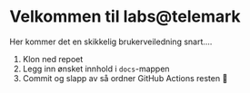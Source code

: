# Velkommen til labs@telemark

Her kommer det en skikkelig brukerveiledning snart....
1. Klon ned repoet
2. Legg inn ønsket innhold i `docs`-mappen
3. Commit og slapp av så ordner GitHub Actions resten 🎉

